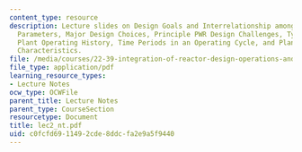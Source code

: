 ```yaml
---
content_type: resource
description: Lecture slides on Design Goals and Interrelationship among Core Design
  Parameters, Major Design Choices, Principle PWR Design Challenges, Typical Nuclear
  Plant Operating History, Time Periods in an Operating Cycle, and Plant Operating
  Characteristics.
file: /media/courses/22-39-integration-of-reactor-design-operations-and-safety-fall-2006/c0fcfd6911492cde8ddcfa2e9a5f9440_lec2_nt.pdf
file_type: application/pdf
learning_resource_types:
- Lecture Notes
ocw_type: OCWFile
parent_title: Lecture Notes
parent_type: CourseSection
resourcetype: Document
title: lec2_nt.pdf
uid: c0fcfd69-1149-2cde-8ddc-fa2e9a5f9440
---
```

